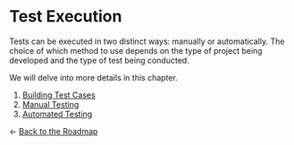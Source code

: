 # Test Execution

Tests can be executed in two distinct ways: manually or automatically. The choice of which method to use depends on the type of project being developed and the type of test being conducted.

We will delve into more details in this chapter.

1. [Building Test Cases](../04-execution/00-intro.md)
2. [Manual Testing](../04-execution/01-manual.md)
3. [Automated Testing](../04-execution/02-automated.md)

← [Back to the Roadmap](README.md)
